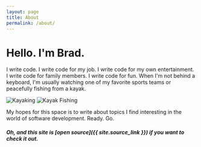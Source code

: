 ```yaml
---
layout: page
title: About
permalink: /about/
---
```


# Hello.  I'm Brad.

I write code.  I write code for my job.  I write code for my own entertainment.  I write code for family members.  I write code for fun.  When I'm not behind a keyboard, I'm usually watching one of my favorite sports teams or peacefully fishing from a kayak.

<img src="https://user-images.githubusercontent.com/3187885/57498524-2dce1c80-72aa-11e9-8372-2b3834a2b48b.jpg" alt="Kayaking" />
<img src="https://user-images.githubusercontent.com/3187885/220819390-e7f239c5-e329-4d27-b790-e06ea952f2fe.jpg" alt="Kayak Fishing" />

My hopes for this space is to write about topics I find interesting in the world of software development.  Ready. Go.


##### Oh, and this site is [open source]({{ site.source_link }}) if you want to check it out.


